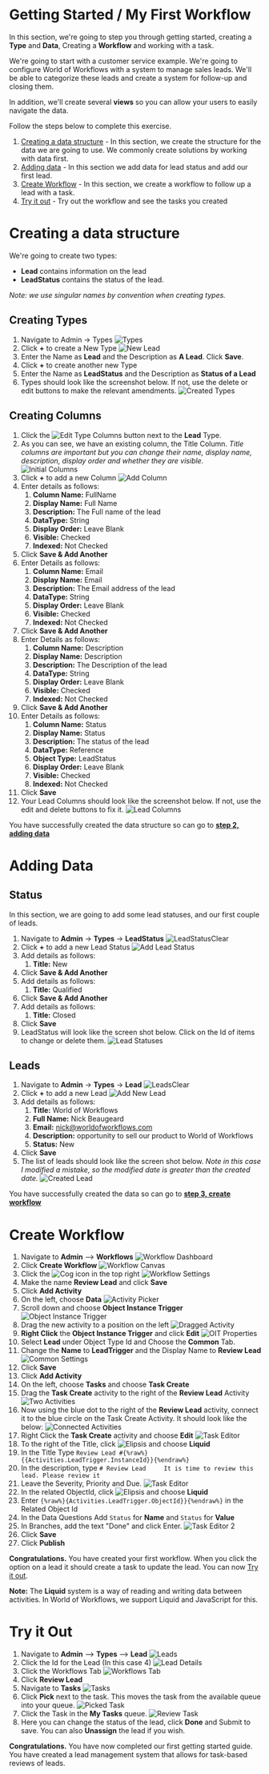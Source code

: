 # Getting Started / My First Workflow

In this section, we're going to step you through getting started,
creating a **Type** and **Data**, Creating a **Workflow** and working
with a task.

We're going to start with a customer service example. We're going to
configure World of Workflows with a system to manage sales leads. We'll
be able to categorize these leads and create a system for follow-up and
closing them.

In addition, we'll create several **views** so you can allow your users
to easily navigate the data.

Follow the steps below to complete this exercise.

1.  [Creating a data structure](./create_data_structure.html) - In this
    section, we create the structure for the data we are going to use.
    We commonly create solutions by working with data first.
2.  [Adding data](./adding_data.html) - In this section we add data for
    lead status and add our first lead.
3.  [Create Workflow](./create-workflow.html) - In this section, we
    create a workflow to follow up a lead with a task.
4.  [Try it out](./try_it_out.html) - Try out the workflow and see the
    tasks you created

# Creating a data structure

We're going to create two types:

-   **Lead** contains information on the lead
-   **LeadStatus** contains the status of the lead.

*Note: we use singular names by convention when creating types.*

## Creating Types

1.  Navigate to Admin -\> Types ![Types](../images/04_image.png)
2.  Click **+** to create a New Type ![New
    Lead](../images/04_image-1.png)
3.  Enter the Name as **Lead** and the Description as **A Lead**. Click
    **Save**.
4.  Click **+** to create another new Type
5.  Enter the Name as **LeadStatus** and the Description as **Status of
    a Lead**
6.  Types should look like the screenshot below. If not, use the delete
    or edit buttons to make the relevant amendments. ![Created
    Types](../images/04_image-2.png)

## Creating Columns

1.  Click the ![Edit Type Columns](../images/04_image-3.png) button next
    to the **Lead** Type.
2.  As you can see, we have an existing column, the Title Column. *Title
    columns are important but you can change their name, display name,
    description, display order and whether they are visible.* ![Initial
    Columns](../images/04_image-4.png)
3.  Click **+** to add a new Column ![Add
    Column](../images/04_image-5.png)
4.  Enter details as follows:
    1.  **Column Name:** FullName
    2.  **Display Name:** Full Name
    3.  **Description:** The Full name of the lead
    4.  **DataType:** String
    5.  **Display Order:** Leave Blank
    6.  **Visible:** Checked
    7.  **Indexed:** Not Checked
5.  Click **Save & Add Another**
6.  Enter Details as follows:
    1.  **Column Name:** Email
    2.  **Display Name:** Email
    3.  **Description:** The Email address of the lead
    4.  **DataType:** String
    5.  **Display Order:** Leave Blank
    6.  **Visible:** Checked
    7.  **Indexed:** Not Checked
7.  Click **Save & Add Another**
8.  Enter Details as follows:
    1.  **Column Name:** Description
    2.  **Display Name:** Description
    3.  **Description:** The Description of the lead
    4.  **DataType:** String
    5.  **Display Order:** Leave Blank
    6.  **Visible:** Checked
    7.  **Indexed:** Not Checked
9.  Click **Save & Add Another**
10. Enter Details as follows:
    1.  **Column Name:** Status
    2.  **Display Name:** Status
    3.  **Description:** The status of the lead
    4.  **DataType:** Reference
    5.  **Object Type:** LeadStatus
    6.  **Display Order:** Leave Blank
    7.  **Visible:** Checked
    8.  **Indexed:** Not Checked
11. Click **Save**
12. Your Lead Columns should look like the screenshot below. If not, use
    the edit and delete buttons to fix it. ![Lead
    Columns](../images/04_image-6.png)

You have successfully created the data structure so can go to **[step 2,
adding data](./adding_data.html)**

# Adding Data

## Status

In this section, we are going to add some lead statuses, and our first
couple of leads.

1.  Navigate to **Admin** -\> **Types** -\> **LeadStatus**
    ![LeadStatusClear](../images/04_image-7.png)
2.  Click **+** to add a new Lead Status ![Add Lead
    Status](../images/04_image-8.png)
3.  Add details as follows:
    1.  **Title:** New
4.  Click **Save & Add Another**
5.  Add details as follows:
    1.  **Title:** Qualified
6.  Click **Save & Add Another**
7.  Add details as follows:
    1.  **Title:** Closed
8.  Click **Save**
9.  LeadStatus will look like the screen shot below. Click on the Id of
    items to change or delete them. ![Lead
    Statuses](../images/04_image-9.png)

## Leads

1.  Navigate to **Admin** -\> **Types** -\> **Lead**
    ![LeadsClear](../images/04_image-10.png)
2.  Click **+** to add a new Lead ![Add New
    Lead](../images/04_image-11.png)
3.  Add details as follows:
    1.  **Title:** World of Workflows
    2.  **Full Name:** Nick Beaugeard
    3.  **Email:** nick@worldofworkflows.com
    4.  **Description:** opportunity to sell our product to World of
        Workflows
    5.  **Status:** New
4.  Click **Save**
5.  The list of leads should look like the screen shot below. *Note in
    this case I modified a mistake, so the modified date is greater than
    the created date.* ![Created Lead](../images/04_image-12.png)

You have successfully created the data so can go to **[step 3, create
workflow](./create-workflow.html)**

# Create Workflow

1.  Navigate to **Admin** --\> **Workflows** ![Workflow
    Dashboard](../images/04_image-13.png)
2.  Click **Create Workflow** ![Workflow
    Canvas](../images/04_image-14.png)
3.  Click the ![Cog](../images/04_image-15.png) icon in the top right
    ![Workflow Settings](../images/04_image-16.png)
4.  Make the name **Review Lead** and click **Save**
5.  Click **Add Activity**
6.  On the left, choose **Data** ![Activity
    Picker](../images/04_image-17.png)
7.  Scroll down and choose **Object Instance Trigger** ![Object Instance
    Trigger](../images/04_image-18.png)
8.  Drag the new activity to a position on the left ![Dragged
    Activity](../images/04_image-19.png)
9.  **Right Click** the **Object Instance Trigger** and click **Edit**
    ![OIT Properties](../images/04_image-20.png)
10. Select **Lead** under Object Type Id and Choose the **Common** Tab.
11. Change the **Name** to **LeadTrigger** and the Display Name to
    **Review Lead** ![Common Settings](../images/04_image-21.png)
12. Click **Save**
13. Click **Add Activity**
14. On the left, choose **Tasks** and choose **Task Create**
15. Drag the **Task Create** activity to the right of the **Review
    Lead** Activity ![Two Activities](../images/04_image-22.png)
16. Now using the blue dot to the right of the **Review Lead** activity,
    connect it to the blue circle on the Task Create Activity. It should
    look like the below: ![Connected
    Activities](../images/04_image-23.png)
17. Right Click the **Task Create** activity and choose **Edit** ![Task
    Editor](../images/04_image-24.png)
18. To the right of the Title, click
    ![Elipsis](../images/04_image-25.png) and choose **Liquid**
19. In the Title Type
    `Review Lead #{%raw%}{{Activities.LeadTrigger.InstanceId}}{%endraw%}`
20. In the description, type
    `# Review Lead     It is time to review this lead. Please review it`
21. Leave the Severity, Priority and Due. ![Task
    Editor](../images/04_image-27.png)
22. In the related ObjectId, click ![Elipsis](../images/04_image-25.png)
    and choose **Liquid**
23. Enter `{%raw%}{Activities.LeadTrigger.ObjectId}}{%endraw%}` in the
    Related Object Id
24. In the Data Questions Add `Status` for **Name** and `Status` for
    **Value**
25. In Branches, add the text "Done" and click Enter. ![Task Editor
    2](../images/04_image-28.png)
26. Click **Save**
27. Click **Publish**

**Congratulations.** You have created your first workflow. When you
click the option on a lead it should create a task to update the lead.
You can now [Try it out](./try_it_out.html).

**Note:** The **Liquid** system is a way of reading and writing data
between activities. In World of Workflows, we support Liquid and
JavaScript for this.

# Try it Out

1.  Navigate to **Admin** --\> **Types** --\> **Lead**
    ![Leads](../images/04_image-29.png)
2.  Click the Id for the Lead (In this case 4) ![Lead
    Details](../images/04_image-30.png)
3.  Click the Workflows Tab ![Workflows Tab](../images/04_image-31.png)
4.  Click **Review Lead**
5.  Navigate to **Tasks** ![Tasks](../images/04_image-32.png)
6.  Click **Pick** next to the task. This moves the task from the
    available queue into your queue. ![Picked
    Task](../images/04_image-33.png)
7.  Click the Task in the **My Tasks** queue. ![Review
    Task](../images/04_image-34.png)
8.  Here you can change the status of the lead, click **Done** and
    Submit to save. You can also **Unassign** the lead if you wish.

**Congratulations.** You have now completed our first getting started
guide. You have created a lead management system that allows for
task-based reviews of leads.

